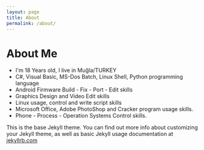 ```yaml
---
layout: page
title: About
permalink: /about/
---
```

# About Me
- I'm 18 Years old, I live in Muğla/TURKEY
- C#, Visual Basic, MS-Dos Batch, Linux Shell, Python programming language
- Android Firmware Build - Fix - Port - Edit skills
- Graphics Design and Video Edit skills
- Linux usage, control and write script skills
- Microsoft Office, Adobe PhotoShop and Cracker program usage skills.
- Phone - Process - Operation Systems Control skills.

This is the base Jekyll theme. You can find out more info about customizing your Jekyll theme, as well as basic Jekyll usage documentation at [jekyllrb.com](https://jekyllrb.com/)
